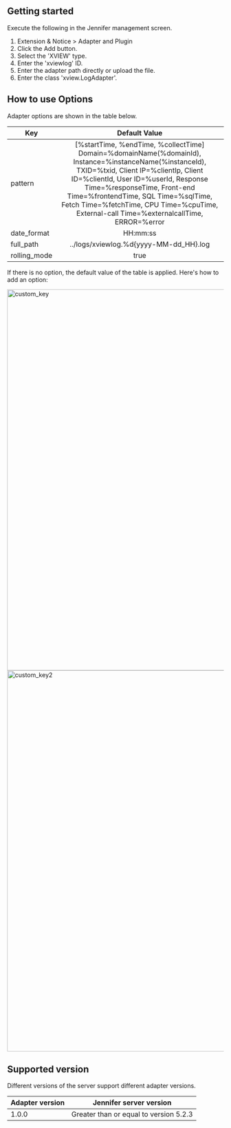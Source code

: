 ## Getting started

Execute the following in the Jennifer management screen.

 1. Extension & Notice > Adapter and Plugin
 2. Click the Add button.
 3. Select the 'XVIEW' type.
 4. Enter the 'xviewlog' ID.
 5. Enter the adapter path directly or upload the file.
 6. Enter the class 'xview.LogAdapter'.


## How to use Options

Adapter options are shown in the table below.

| Key           | Default Value |
| ------------- |:-------------:|
| pattern       | [%startTime, %endTime, %collectTime] Domain=%domainName(%domainId), Instance=%instanceName(%instanceId), TXID=%txid, Client IP=%clientIp, Client ID=%clientId, User ID=%userId, Response Time=%responseTime, Front-end Time=%frontendTime, SQL Time=%sqlTime, Fetch Time=%fetchTime, CPU Time=%cpuTime, External-call Time=%externalcallTime, ERROR=%error |
| date_format   | HH:mm:ss |
| full_path | ../logs/xviewlog.%d{yyyy-MM-dd_HH}.log |
| rolling_mode | true |

If there is no option, the default value of the table is applied. Here's how to add an option:

<img width="887" alt="custom_key" src="https://user-images.githubusercontent.com/1277117/26880960-ff4ef69c-4bd0-11e7-93b6-185391351711.png">

<img width="887" alt="custom_key2" src="https://user-images.githubusercontent.com/1277117/26881100-66ae4298-4bd1-11e7-886b-851f4441fd0c.png">
 
 
## Supported version
 
Different versions of the server support different adapter versions.
 
| Adapter version           | Jennifer server version |
| ------------- |:-------------:|
| 1.0.0       | Greater than or equal to version 5.2.3 |